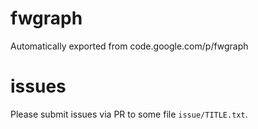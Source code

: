 # fwgraph
Automatically exported from code.google.com/p/fwgraph

# issues
Please submit issues via PR to some file `issue/TITLE.txt`.
